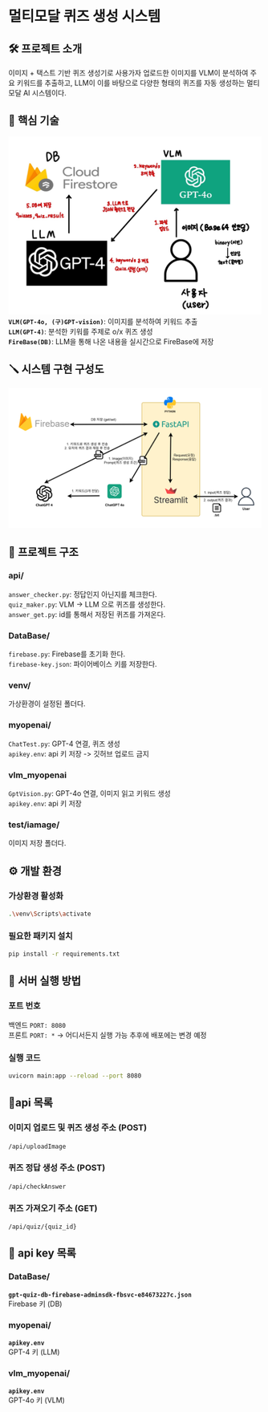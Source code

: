 # 멀티모달 퀴즈 생성 시스템
## 🛠️ 프로젝트 소개
이미지 + 택스트 기반 퀴즈 생성기로 사용가자 업로드한 이미지를 VLM이 분석하여 주요 키워드를 추출하고, LLM이 이를 바탕으로 다양한 형태의 퀴즈를 자동 생성하는 멀티모달 AI 시스템이다.

## 🔧 핵심 기술
![기술](test/image/기술.jpg)
**`VLM(GPT-4o, (구)GPT-vision)`**: 이미지를 분석하여 키워드 추출<br>
**`LLM(GPT-4)`**: 분석한 키워를 주제로 o/x 퀴즈 생성<br>
**`FireBase(DB)`**: LLM을 통해 나온 내용을 실시간으로 FireBase에 저장<br>

## 🪛 시스템 구현 구성도
![아키텍처](test/image/Gpt_Quiz_Architecture.png)

## 📂 프로젝트 구조
### api/
`answer_checker.py`: 정답인지 아닌지를 체크한다.<br>
`quiz_maker.py`: VLM -> LLM 으로 퀴즈를 생성한다.<br>
`answer_get.py`: id를 통해서 저장된 퀴즈를 가져온다.<br>
### DataBase/
`firebase.py`: Firebase를 초기화 한다.<br>
`firebase-key.json`: 파이어베이스 키를 저장한다.<br>
### venv/
가상환경이 설정된 폴더다.
### myopenai/
`ChatTest.py`: GPT-4 연결, 퀴즈 생성<br>
`apikey.env`: api 키 저장 -> 깃허브 업로드 금지<br>
### vlm_myopenai
`GptVision.py`: GPT-4o 연결, 이미지 읽고 키워드 생성<br>
`apikey.env`: api 키 저장<br>
### test/iamage/
이미지 저장 폴더다.
## ⚙️ 개발 환경
### 가상환경 활성화
```bash
.\venv\Scripts\activate
```
### 필요한 패키지 설치
```bash
pip install -r requirements.txt
```
## 🚀 서버 실행 방법
### 포트 번호
백엔드 `PORT: 8080`<br>
프론트 `PORT: *` -> 어디서든지 실행 가능 추후에 배포에는 변경 예정<br>
### 실행 코드
```bash
uvicorn main:app --reload --port 8080
```

## 📝api 목록
### 이미지 업로드 및 퀴즈 생성 주소 (POST)
`/api/uploadImage`<br>
### 퀴즈 정답 생성 주소 (POST)
`/api/checkAnswer`<br>
### 퀴즈 가져오기 주소 (GET)
`/api/quiz/{quiz_id}`<br>

## 🔑 api key 목록
### DataBase/
**`gpt-quiz-db-firebase-adminsdk-fbsvc-e84673227c.json`**<br>
Firebase 키 (DB)<br>
### myopenai/
**`apikey.env`**<br>
GPT-4 키 (LLM)<br>
### vlm_myopenai/
**`apikey.env`**<br>
GPT-4o 키 (VLM)<br>
